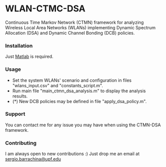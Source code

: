 # WLAN-CTMC-DSA

Continuous Time Markov Network (CTMN) framework for analyzing Wireless Local Area Networks (WLANs) implementing Dynamic Spectrum Allocation (DSA) and Dynamic Channel Bonding (DCB) policies.

### Installation

Just [Matlab](https://www.mathworks.com/) is required.

### Usage
 
 * Set the system WLANs' scenario and configuration in files "wlans_input.csv" and "constants_script.m". 
 * Run main file "main_ctmn_dsa_analysis.m" to display the analysis results.
 * (*) New DCB policies may be defined in file "apply_dsa_policy.m".

### Support
You can contact me for any issue you may have when using the CTMN-DSA framework.

### Contributing
I am always open to new contributions :) Just drop me an email at sergio.barrachina@upf.edu
